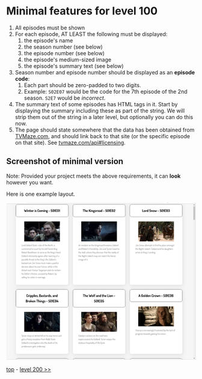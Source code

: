 # Minimal features for level 100

1. All episodes must be shown
1. For each episode, AT LEAST the following must be displayed:
   1. the episode's name
   1. the season number (see below)
   1. the episode number (see below)
   1. the episode's medium-sized image
   1. the episode's summary text (see below)
1. Season number and episode number should be displayed as an **episode code**:
   1. Each part should be zero-padded to two digits.
   1. Example: `S02E07` would be the code for the 7th episode of the 2nd season. `S2E7` would be _incorrect_.
1. The summary text of some episodes has HTML tags in it. Start by displaying the summary including these as part of the string. We will strip them out of the string in a later level, but optionally you can do this now.
1. The page should state somewhere that the data has been obtained from [TVMaze.com](https://tvmaze.com/), and should link back to that site (or the specific episode on that site). See [tvmaze.com/api#licensing](https://www.tvmaze.com/api#licensing).

## Screenshot of minimal version

Note: Provided your project meets the above requirements, it can **look** however you want.

Here is one example layout.

![example screenshot of level 100 showing list of episodes](./example-screenshots/example-level-100.png)

[top](./readme.md) - [level 200 >>](./level-200.md)
